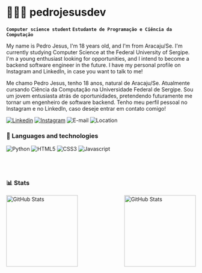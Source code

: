 # 👨🏾‍💻 pedrojesusdev
**`Computer science student`**
**`Estudante de Programação e Ciência da Computação`**

My name is Pedro Jesus, I'm 18 years old, and I'm from Aracaju/Se. I'm currently studying Computer Science at the Federal University of Sergipe. I'm a young enthusiast looking for opportunities, and I intend to become a backend software engineer in the future. I have my personal profile on Instagram and LinkedIn, in case you want to talk to me!

Me chamo Pedro Jesus, tenho 18 anos, natural de Aracaju/Se. Atualmente cursando Ciência da Computação na Universidade Federal de Sergipe. Sou um jovem entusiasta atrás de oportunidades, pretendendo futuramente me tornar um engenheiro de software backend.
Tenho meu perfil pessoal no Instagram e no LinkedIn, caso deseje entrar em contato comigo!

[![Linkedin](https://img.shields.io/badge/LinkedIn-0077B5?style=for-the-badge&logo=linkedin&logoColor=white)](www.linkedin.com/in/pedro-jesus-8084021b5)
[![Instagram](https://img.shields.io/badge/Instagram-E4405F?style=for-the-badge&logo=instagram&logoColor=white)](https://www.instagram.com/pedro.jesus_/)
![E-mail](https://custom-icon-badges.demolab.com/badge/-pedro.jesus@dcomp.ufs.br-red?style=for-the-badge&logo=mention&logoColor=white)
![Location](https://custom-icon-badges.demolab.com/badge/Aracaju-BRA-darkgreen?style=for-the-badge&logo=location&logoColor=white)

### 🤖 Languages and technologies

![Python](https://img.shields.io/badge/Python-14354C?style=for-the-badge&logo=python&logoColor=white")
![HTML5](https://img.shields.io/badge/HTML5-E34F26?style=for-the-badge&logo=html5&logoColor=white")
![CSS3](https://img.shields.io/badge/CSS3-1572B6?style=for-the-badge&logo=css3&logoColor=white)
![Javascript](https://img.shields.io/badge/JavaScript-323330?style=for-the-badge&logo=javascript&logoColor=F7DF1E)



<br/>
<br/>

### 📊 Stats

<p>
  <img 
    align="left" 
    alt="GitHub Stats" 
    height="190" 
    style="padding-right: 10px;" 
    src="https://github-readme-stats.vercel.app/api?username=pedrojesusdev&show_icons=true&theme=tokyonight&inlclude_allcommits=true"
  />

<img 
      align="right" 
      alt="GitHub Stats" 
      height="190" 
      src="https://github-readme-stats.vercel.app/api/top-langs/?username=pedrojesusdev&theme=tokyonight&include_allcommits=true"
  />

</p>

